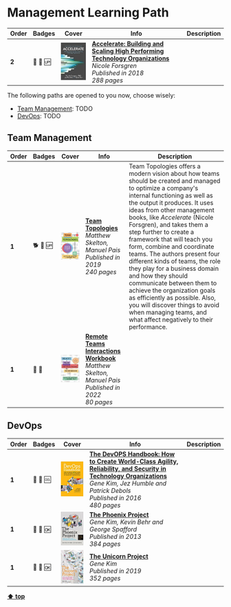 # Management Learning Path


| Order | Badges                       | Cover                                                          | Info                                                                                                                                                                                                      | Description                                                                                                                                                                                                                                                                                                                                                                                                                                                                                                                                                                                                                                                                           |
| ---   | ---                          | ---                                                            | ---                                                                                                                                                                                                       | ---                                                                                                                                                                                                                                                                                                                                                                                                                                                                                                                                                                                                                                                                                   |
| **2** | :tiger2: :green_book: :up:   | ![img](/assets/covers/accelerate.jpeg)                         | [**Accelerate: Building and Scaling High Performing Technology Organizations**](https://www.goodreads.com/book/show/35747076-accelerate) <br> *Nicole Forsgren* <br> *Published in 2018* <br> *288 pages* |                                                                                                                                                                                                                                                                                                                                                                                                                                                                                                                                                                                                                                                                                       |

The following paths are opened to you now, choose wisely:

  - [Team Management](#team-management): TODO
  - [DevOps](#devops): TODO

## Team Management

| Order | Badges                       | Cover                                                          | Info                                                                                                                                                                                                      | Description                                                                                                                                                                                                                                                                                                                                                                                                                                                                                                                                                                                                                                                                           |
| ---   | ---                          | ---                                                            | ---                                                                                                                                                                                                       | ---                                                                                                                                                                                                                                                                                                                                                                                                                                                                                                                                                                                                                                                                                   |
| **1** | :dog2: :green_book: :up:     | ![img](/assets/covers/team-topologies.jpeg)                    | [**Team Topologies**](https://teamtopologies.com/book) <br> *Matthew Skelton, Manuel Pais* <br> *Published in 2019* <br> *240 pages*                                                                      | Team Topologies offers a modern vision about how teams should be created and managed to optimize a company's internal functioning as well as the output it produces. It uses ideas from other management books, like *Accelerate* (Nicole Forsgren), and takes them a step further to create a framework that will teach you form, combine and coordinate teams. The authors present four different kinds of teams, the role they play for a business domain and how they should communicate between them to achieve the organization goals as efficiently as possible. Also, you will discover things to avoid when managing teams, and what affect negatively to their performance. |
| **1** | :ant: :orange_book:          | ![img](/assets/covers/remote-teams-interactions-workbook.jpeg) | [**Remote Teams Interactions Workbook**](https://teamtopologies.com/workbook) <br> *Matthew Skelton, Manuel Pais* <br> *Published in 2022* <br> *80 pages*                                                |  |

## DevOps

| Order | Badges                       | Cover                                                          | Info                                                                                                                                                                                                      | Description                                                                                                                                                                                                                                                                                                                                                                                                                                                                                                                                                                                                                                                                           |
| ---   | ---                          | ---                                                            | ---                                                                                                                                                                                                       | ---                                                                                                                                                                                                                                                                                                                                                                                                                                                                                                                                                                                                                                                                                   |
| **1** | :tiger2: :green_book: :cool: | ![img](/assets/covers/the-devops-handbook.jpeg)                                        | [**The DevOPS Handbook: How to Create World-Class Agility, Reliability, and Security in Technology Organizations**](https://learning.oreilly.com/library/view/-/9781457191381/) <br> *Gene Kim, Jez Humble and Patrick Debols* <br> *Published in 2016* <br> *480 pages* |   |
| **1** | :ant: :green_book: :ok:      | ![img](/assets/covers/the-phoenix-project.jpeg)                                        | [**The Phoenix Project**](https://learning.oreilly.com/library/view/-/9781457191350/) <br> *Gene Kim, Kevin Behr and George Spafford* <br> *Published in 2013* <br> *384 pages*                                                                                          |   |
| **1** | :ant: :green_book: :ok:      | ![img](/assets/covers/the-unicorn-project.jpeg)                                        | [**The Unicorn Project**](https://learning.oreilly.com/library/view/-/9781098124175/) <br> *Gene Kim* <br> *Published in 2019* <br> *352 pages*                                                                                                                          |   |

[**⬆ top**](#management-learning-path)

